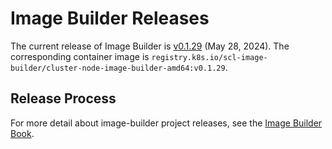 # Image Builder Releases

The current release of Image Builder is [v0.1.29][] (May 28, 2024). The corresponding container image is `registry.k8s.io/scl-image-builder/cluster-node-image-builder-amd64:v0.1.29`.

## Release Process

For more detail about image-builder project releases, see the [Image Builder Book][].


[v0.1.29]: https://github.com/kubernetes-sigs/image-builder/releases/tag/v0.1.29
[Image Builder Book]: https://image-builder.sigs.k8s.io/capi/releasing.html
